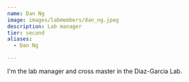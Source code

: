 ```yaml
---
name: Dan Ng
image: images/labmembers/dan_ng.jpeg
description: Lab manager
tier: second
aliases:
  - Dan Ng

---
```


I'm the lab manager and cross master in the Diaz-Garcia Lab.